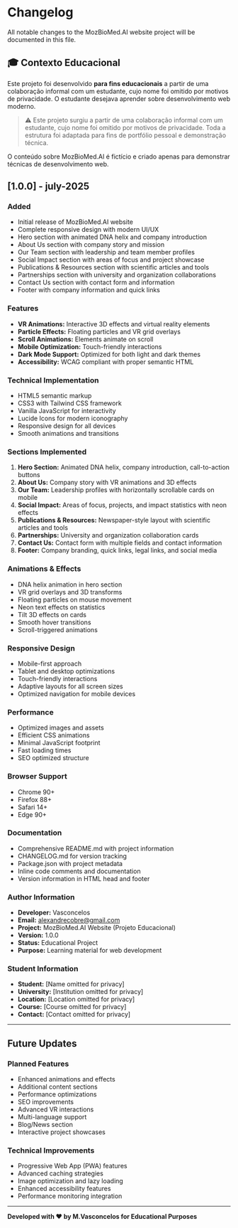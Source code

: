 # Changelog

All notable changes to the MozBioMed.AI website project will be documented in this file.

## 🎓 Contexto Educacional

Este projeto foi desenvolvido **para fins educacionais** a partir de uma colaboração informal com um estudante, cujo nome foi omitido por motivos de privacidade. O estudante desejava aprender sobre desenvolvimento web moderno.

> ⚠️ Este projeto surgiu a partir de uma colaboração informal com um estudante, cujo nome foi omitido por motivos de privacidade. Toda a estrutura foi adaptada para fins de portfólio pessoal e demonstração técnica.

O conteúdo sobre MozBioMed.AI é fictício e criado apenas para demonstrar técnicas de desenvolvimento web.


## [1.0.0] - july-2025

### Added
- Initial release of MozBioMed.AI website
- Complete responsive design with modern UI/UX
- Hero section with animated DNA helix and company introduction
- About Us section with company story and mission
- Our Team section with leadership and team member profiles
- Social Impact section with areas of focus and project showcase
- Publications & Resources section with scientific articles and tools
- Partnerships section with university and organization collaborations
- Contact Us section with contact form and information
- Footer with company information and quick links

### Features
- **VR Animations:** Interactive 3D effects and virtual reality elements
- **Particle Effects:** Floating particles and VR grid overlays
- **Scroll Animations:** Elements animate on scroll
- **Mobile Optimization:** Touch-friendly interactions
- **Dark Mode Support:** Optimized for both light and dark themes
- **Accessibility:** WCAG compliant with proper semantic HTML

### Technical Implementation
- HTML5 semantic markup
- CSS3 with Tailwind CSS framework
- Vanilla JavaScript for interactivity
- Lucide Icons for modern iconography
- Responsive design for all devices
- Smooth animations and transitions

### Sections Implemented
1. **Hero Section:** Animated DNA helix, company introduction, call-to-action buttons
2. **About Us:** Company story with VR animations and 3D effects
3. **Our Team:** Leadership profiles with horizontally scrollable cards on mobile
4. **Social Impact:** Areas of focus, projects, and impact statistics with neon effects
5. **Publications & Resources:** Newspaper-style layout with scientific articles and tools
6. **Partnerships:** University and organization collaboration cards
7. **Contact Us:** Contact form with multiple fields and contact information
8. **Footer:** Company branding, quick links, legal links, and social media

### Animations & Effects
- DNA helix animation in hero section
- VR grid overlays and 3D transforms
- Floating particles on mouse movement
- Neon text effects on statistics
- Tilt 3D effects on cards
- Smooth hover transitions
- Scroll-triggered animations

### Responsive Design
- Mobile-first approach
- Tablet and desktop optimizations
- Touch-friendly interactions
- Adaptive layouts for all screen sizes
- Optimized navigation for mobile devices

### Performance
- Optimized images and assets
- Efficient CSS animations
- Minimal JavaScript footprint
- Fast loading times
- SEO optimized structure

### Browser Support
- Chrome 90+
- Firefox 88+
- Safari 14+
- Edge 90+

### Documentation
- Comprehensive README.md with project information
- CHANGELOG.md for version tracking
- Package.json with project metadata
- Inline code comments and documentation
- Version information in HTML head and footer

### Author Information
- **Developer:** Vasconcelos
- **Email:** alexandrecobre@gmail.com
- **Project:** MozBioMed.AI Website (Projeto Educacional)
- **Version:** 1.0.0
- **Status:** Educational Project
- **Purpose:** Learning material for web development

### Student Information
- **Student:** [Name omitted for privacy]
- **University:** [Institution omitted for privacy]
- **Location:** [Location omitted for privacy]
- **Course:** [Course omitted for privacy]
- **Contact:** [Contact omitted for privacy]

---

## Future Updates

### Planned Features
- Enhanced animations and effects
- Additional content sections
- Performance optimizations
- SEO improvements
- Advanced VR interactions
- Multi-language support
- Blog/News section
- Interactive project showcases

### Technical Improvements
- Progressive Web App (PWA) features
- Advanced caching strategies
- Image optimization and lazy loading
- Enhanced accessibility features
- Performance monitoring integration

---

**Developed with ❤️ by M.Vasconcelos for Educational Purposes** 